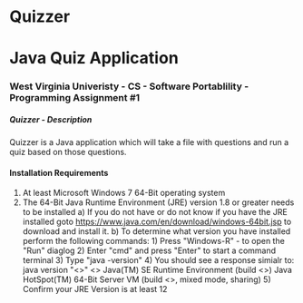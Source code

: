 # Quizzer
# Java Quiz Application

### West Virginia Univeristy - CS - Software Portablility - Programming Assignment #1

##### Quizzer - Description

Quizzer is a Java application which will take a file with questions and run a quiz based on those questions.

#### Installation Requirements
1. At least Microsoft Windows 7 64-Bit operating system
2. The 64-Bit Java Runtime Environment (JRE) version 1.8 or greater needs to be installed
	a) If you do not have or do not know if you have the JRE installed goto https://www.java.com/en/download/windows-64bit.jsp to download and install it.
	b) To determine what version you have installed perform the following commands:
		1) Press "Windows-R" - to open the "Run" diaglog
		2) Enter "cmd" and press "Enter" to start a command terminal
		3) Type "java -version"
		4) You should see a response simialr to:
		java version "<<Java Version>>" <<Release Date>>
		Java(TM) SE Runtime Environment (build <<JRE Version>>)
		Java HotSpot(TM) 64-Bit Server VM (build <<VM Version>>, mixed mode, sharing)
		5) Confirm your JRE Version is at least 12
